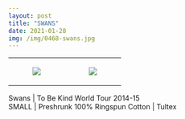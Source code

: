 ```yaml
---
layout: post
title: "SWANS"
date: 2021-01-28
img: /img/0468-swans.jpg
---
```




<table style="width:100%;"><tr><td style="vertical-align:top;">
      <figure class="tmblr-full" data-orig-height="2048" data-orig-width="1365" data-orig-src="https://concertshirts.netlify.app/shirts/0468/0468-01.jpg"><img src="https://64.media.tumblr.com/f6efd989933a2ce338e56c0c2c2a8aa3/fd18492846beea9e-ad/s540x810/eea6eec69235107ffbb865dd5715436243e208d4.jpg" data-orig-height="2048" data-orig-width="1365" data-orig-src="https://concertshirts.netlify.app/shirts/0468/0468-01.jpg"/></figure></td>
    <td style="vertical-align:top;">
      <figure class="tmblr-full" data-orig-height="2048" data-orig-width="1365" data-orig-src="https://concertshirts.netlify.app/shirts/0468/0468-02.jpg"><img src="https://64.media.tumblr.com/c4f273c7681e0c8d278666c929524807/fd18492846beea9e-c7/s540x810/339df8fa400220159042232eb19309fc27be02db.jpg" data-orig-height="2048" data-orig-width="1365" data-orig-src="https://concertshirts.netlify.app/shirts/0468/0468-02.jpg"/></figure></td>
  </tr></table><p>
  Swans | To Be Kind World Tour 2014-15<br/>SMALL | Preshrunk 100% Ringspun Cotton | Tultex
</p>
